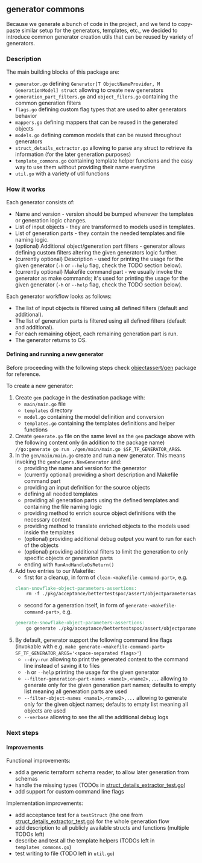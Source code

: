 ## generator commons

Because we generate a bunch of code in the project, and we tend to copy-paste similar setup for the generators, templates, etc., we decided to introduce common generator creation utils that can be reused by variety of generators.

### Description

The main building blocks of this package are:
- `generator.go` defining `Generator[T ObjectNameProvider, M GenerationModel] struct` allowing to create new generators
- `generation_part_filters.go` and `object_filers.go` containing the common generation filters
- `flags.go` defining custom flag types that are used to alter generators behavior
- `mappers.go` defining mappers that can be reused in the generated objects
- `models.go` defining common models that can be reused throughout generators
- `struct_details_extractor.go` allowing to parse any struct to retrieve its information (for the later generation purposes)
- `template_commons.go` containing template helper functions and the easy way to use them without providing their name everytime
- `util.go` with a variety of util functions

### How it works

Each generator consists of:
- Name and version - version should be bumped whenever the templates or generation logic changes.
- List of input objects - they are transformed to models used in templates.
- List of generation parts - they contain the needed templates and file naming logic.
- (optional) Additional object/generation part filters - generator allows defining custom filters altering the given generators logic further.
- (currently optional) Description - used for printing the usage for the given generator (`-h` or `--help` flag, check the TODO section below).
- (currently optional) Makefile command part - we usually invoke the generator as make commands; it's used for printing the usage for the given generator (`-h` or `--help` flag, check the TODO section below).

Each generator workflow looks as follows:
- The list of input objects is filtered using all defined filters (default and additional).
- The list of generation parts is filtered using all defined filters (default and additional).
- For each remaining object, each remaining generation part is run.
- The generator returns to OS.

#### Defining and running a new generator

Before proceeding with the following steps check [objectassert/gen](../../acceptance/bettertestspoc/assert/objectassert/gen) package for reference.

To create a new generator:
1. Create `gen` package in the destination package with:
    - `main/main.go` file
    - `templates` directory
    - `model.go` containing the model definition and conversion
    - `templates.go` containing the templates definitions and helper functions 
2. Create `generate.go` file on the same level as the `gen` package above with the following content only (in addition to the package name) `//go:generate go run ./gen/main/main.go $SF_TF_GENERATOR_ARGS`.
3. In the `gen/main/main.go` create and run a new generator. This means invoking the `genhelpers.NewGenerator` and:
   - providing the name and version for the generator
   - (currently optional) providing a short description and Makefile command part
   - providing an input definition for the source objects
   - defining all needed templates
   - providing all generation parts using the defined templates and containing the file naming logic
   - providing method to enrich source object definitions with the necessary content
   - providing method to translate enriched objects to the models used inside the templates
   - (optional) providing additional debug output you want to run for each of the objects
   - (optional) providing additional filters to limit the generation to only specific objects or generation parts
   - ending with `RunAndHandleOsReturn()`
4. Add two entries to our Makefile:
   - first for a cleanup, in form of `clean-<makefile-command-part>`, e.g.
   ```makefile
   clean-snowflake-object-parameters-assertions:
       rm -f ./pkg/acceptance/bettertestspoc/assert/objectparametersassert/*_gen.go
   ```
   - second for a generation itself, in form of `generate-<makefile-command-part>`, e.g.
   ```makefile
   generate-snowflake-object-parameters-assertions:
       go generate ./pkg/acceptance/bettertestspoc/assert/objectparametersassert/generate.g
   ```
5. By default, generator support the following command line flags (invokable with e.g. `make generate-<makefile-command-part> SF_TF_GENERATOR_ARGS='<space-separated flags>'`)
   - `--dry-run` allowing to print the generated content to the command line instead of saving it to files
   - `-h` or `--help` printing the usage for the given generator
   - `--filter-generation-part-names <name1>,<name2>,...` allowing to generate only for the given generation part names; defaults to empty list meaning all generation parts are used
   - `--filter-object-names <name1>,<name2>,...` allowing to generate only for the given object names; defaults to empty list meaning all objects are used
   - `--verbose` allowing to see the all the additional debug logs

### Next steps

#### Improvements

Functional improvements:
- add a generic terraform schema reader, to allow later generation from schemas
- handle the missing types (TODOs in [struct_details_extractor_test.go](./struct_details_extractor_test.go))
- add support for custom command line flags

Implementation improvements:
- add acceptance test for a `testStruct` (the one from [struct_details_extractor_test.go](./struct_details_extractor_test.go)) for the whole generation flow
- add description to all publicly available structs and functions (multiple TODOs left)
- describe and test all the template helpers (TODOs left in `templates_commons.go`)
- test writing to file (TODO left in `util.go`)
